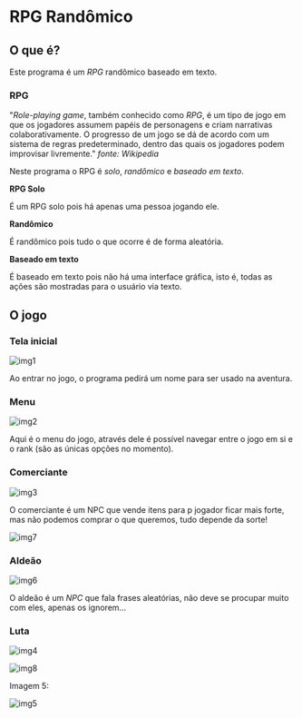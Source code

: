 # RPG Randômico

## O que é?
Este programa é um *RPG* randômico baseado em texto.

### RPG
"*Role-playing game*, também conhecido como *RPG*, é um tipo de jogo em que os jogadores assumem papéis de personagens e criam narrativas colaborativamente. O progresso de um jogo se dá de acordo com um sistema de regras predeterminado, dentro das quais os jogadores podem improvisar livremente."
*fonte: Wikipedia*

Neste programa o RPG é *solo*, *randômico* e *baseado em texto*.

**RPG Solo**

É um RPG solo pois há apenas uma pessoa jogando ele.

**Randômico**

É randômico pois tudo o que ocorre é de forma aleatória.

**Baseado em texto**

É baseado em texto pois não há uma interface gráfica, isto é, todas as ações são mostradas para o usuário via texto.

## O jogo

###  Tela inicial

![img1](https://user-images.githubusercontent.com/65574850/90577686-f1b98500-e197-11ea-9a87-cbd02d7bed9c.png)

Ao entrar no jogo, o programa pedirá um nome para ser usado na aventura.

### Menu

![img2](https://user-images.githubusercontent.com/65574850/90577710-f9792980-e197-11ea-9de7-479f4d669bbc.png)

Aqui é o menu do jogo, através dele é possível navegar entre o jogo em si e o rank (são as únicas opções no momento).

### Comerciante

![img3](https://user-images.githubusercontent.com/65574850/90577721-ff6f0a80-e197-11ea-8c6f-ee6cbf32ba15.png)

O comerciante é um NPC que vende itens para p jogador ficar mais forte, mas não podemos comprar o que queremos, tudo depende da sorte!

![img7](https://user-images.githubusercontent.com/65574850/90577788-20376000-e198-11ea-8ea8-5a52889d92b0.png)

### Aldeão

![img6](https://user-images.githubusercontent.com/65574850/90577777-17468e80-e198-11ea-891e-3ce83d401b96.png)

O aldeão é um *NPC* que fala frases aleatórias, não deve se procupar muito com eles, apenas os ignorem...

### Luta

![img4](https://user-images.githubusercontent.com/65574850/90577742-085fdc00-e198-11ea-8591-bcd877f791d1.png)

![img8](https://user-images.githubusercontent.com/65574850/90577811-288f9b00-e198-11ea-9a19-4ace4f058387.png)

Imagem 5:

![img5](https://user-images.githubusercontent.com/65574850/90577760-0f86ea00-e198-11ea-9595-84faeb91b92d.png)
